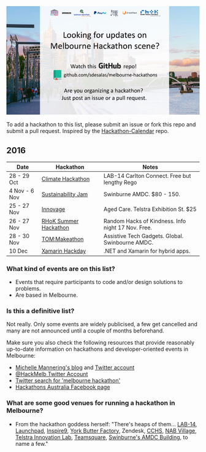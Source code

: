 ![Melbourne Hackathons](melbourne-hackathons.jpg)

To add a hackathon to this list, please submit an issue or fork this repo and submit a pull request. Inspired by the [Hackathon-Calendar](https://github.com/japacible/Hackathon-Calendar) repo.

## 2016

| Date            | Hackathon                                                | Notes            |
| --------------- | -------------------------------------------------------- | --------------------- |
| 28 - 29 Oct | [Climate Hackathon](http://www.eucentre.unimelb.edu.au/events/melbourne-climathon-challenge-2016/) | LAB-14 Carlton Connect. Free but lengthy Rego | 
| 4 Nov - 6 Nov | [Sustainability Jam](https://www.eventbrite.com/e/sustainability-jam-melbourne-2016-tickets-27673751937?aff=es2) | Swinburne AMDC. $80 - 150.|
| 25 - 27 Nov | [Innovage](http://innovage.org.au/) | Aged Care. Telstra Exhibition St. $25 |
| 26 - 27 Nov | [RHoK Summer Hackathon](http://www.rhokaustralia.org/melbourne/) | Random Hacks of Kindness. Info night 17 Nov. Free. |
| 28 - 30 Nov | [TOM:Makeathon](http://aus.tomglobal.org/) | Assistive Tech Gadgets. Global. Swinbourne AMDC. |
| 10 Dec    | [Xamarin Hackday](http://xamarinhackday.com/melbourne/)  | .NET and Xamarin for hybrid apps.   |

### What kind of events are on this list?

- Events that require participants to code and/or design solutions to problems.
- Are based in Melbourne.

### Is this a definitive list?

Not really.  Only some events are widely publicised, a few get cancelled and many are not announced until a couple of months beforehand. 

Make sure you also check the following resources that provide reasonably up-to-date information on hackathons and developer-oriented events in Melbourne:

- [Michelle Mannering's blog](https://hackathongoddess.wordpress.com/) and [Twitter account](https://twitter.com/MishManners/)
- [@HackMelb Twitter Account](https://twitter.com/HackMelb)
- [Twitter search for 'melbourne hackathon'](https://twitter.com/search?q=melbourne%20hackathon&src=typd)
- [Hackathons Australia Facebook page](https://www.facebook.com/groups/hackathonsaustralia/)

### What are some good venues for running a hackathon in Melbourne?

- From the hackathon goddess herself: "There's heaps of them... [LAB-14](http://www.carltonconnect.com.au/about/lab-14/), [Launchpad](http://www.launchpadcentre.com/), [Inspire9](http://inspire9.com/), [York Butter Factory](http://yorkbutterfactory.com/), Zendesk, [CCHS](http://www.hackmelbourne.org/), [NAB Village](http://www.nabvillage.com.au/), [Telstra Innovation Lab](http://exchange.telstra.com.au/2016/04/22/local-innovators-re-think-reality-at-it-hackathon/), [Teamsquare](https://teamsquare.co/), [Swinburne's AMDC Building](http://www.swinburne.edu.au/research/strengths-achievements/contact-us/), to name a few."
